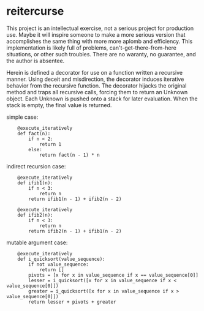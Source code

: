 # reitercurse

This project is an intellectual exercise, not a serious project for production use. Maybe it will inspire someone to make a more serious version that accomplishes the same thing with more more aplomb and efficiency.  This implementation is likely full of problems, can't-get-there-from-here situations, or other such troubles.  There are no waranty, no guarantee, and the author is absentee.  

Herein is defined a decorator for use on a function written a recursive manner. Using deceit and misdirection, the decorator induces iterative behavior from the recursive function. The decorator hijacks the original method and traps all recursive calls, forcing them to return an Unknown object.  Each Unknown is pushed onto a stack for later evaluation.  When the stack is empty, the final value is returned.

simple case:

        @execute_iteratively
        def fact(n):
            if n < 2:
                return 1
            else:
                return fact(n - 1) * n
                

indirect recursion case:

        @execute_iteratively
        def ifib1(n):
            if n < 3:
                return n
            return ifib1(n - 1) + ifib2(n - 2)

        @execute_iteratively
        def ifib2(n):
            if n < 3:
                return n
            return ifib2(n - 1) + ifib1(n - 2)


mutable argument case:

        @execute_iteratively
        def i_quicksort(value_sequence):
            if not value_sequence:
                return []
            pivots = [x for x in value_sequence if x == value_sequence[0]]
            lesser = i_quicksort([x for x in value_sequence if x < value_sequence[0]])
            greater = i_quicksort([x for x in value_sequence if x > value_sequence[0]])
            return lesser + pivots + greater

              
